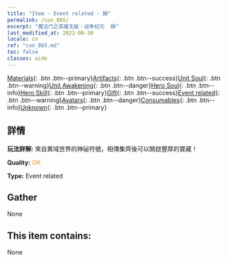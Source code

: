 ```yaml
---
title: "Item - Event related - 歸"
permalink: /con_865/
excerpt: "魔法门之英雄无敌：战争纪元  歸"
last_modified_at: 2021-06-30
locale: cn
ref: "con_865.md"
toc: false
classes: wide
---
```

 [Materials](/ItemsCN/){: .btn .btn--primary}[Artifacts](/ItemsCN/Artifacts/){: .btn .btn--success}[Unit Soul](/ItemsCN/UnitSoul/){: .btn .btn--warning}[Unit Awakening](/ItemsCN/UnitAwakening/){: .btn .btn--danger}[Hero Soul](/ItemsCN/HeroSoul/){: .btn .btn--info}[Hero Skill](/ItemsCN/HeroSkill/){: .btn .btn--primary}[Gift](/ItemsCN/Gift/){: .btn .btn--success}[Event related](/ItemsCN/Events/){: .btn .btn--warning}[Avatars](/ItemsCN/Avatars/){: .btn .btn--danger}[Consumables](/ItemsCN/Consumables/){: .btn .btn--info}[Unknown](/ItemsCN/Unknown/){: .btn .btn--primary}

## 詳情
 **玩法詳解:** 來自異域世界的神祕符號，相傳集齊後可以開啟豐厚的寶藏！

 **Quality:** <span style="color: #FF8C00">OK</span>

 **Type:** Event related

## Gather

  None

## This item contains:

  None

